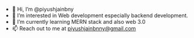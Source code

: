 - 👋 Hi, I’m @piyushjainbny
- 👀 I’m interested in Web development especially backend development.
- 🌱 I’m currently learning MERN  stack and also web 3.0
- 📫 Reach out to me at piyushjainbnny@gmail.com

<!---
piyushjainbny/piyushjainbny is a ✨ special ✨ repository because its `README.md` (this file) appears on your GitHub profile.
You can click the Preview link to take a look at your changes.
--->
